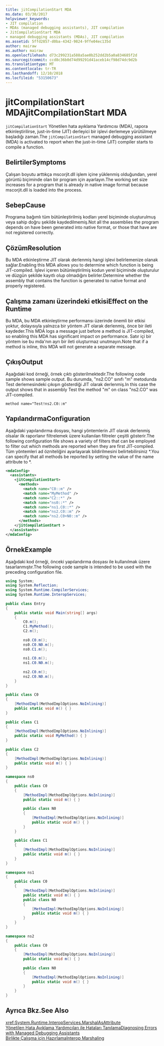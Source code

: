 ```yaml
---
title: jitCompilationStart MDA
ms.date: 03/30/2017
helpviewer_keywords:
- JIT compilation
- MDAs (managed debugging assistants), JIT compilation
- JitCompilationStart MDA
- managed debugging assistants (MDAs), JIT compilation
ms.assetid: 5ffd2857-d0ba-4342-9824-9ffe04ec135d
author: mairaw
ms.author: mairaw
ms.openlocfilehash: d73c299231a588a5ae0b252dd2b5a0a834685f2d
ms.sourcegitcommit: ccd8c36b0d74d99291d41aceb14cf98d74dc9d2b
ms.translationtype: MT
ms.contentlocale: tr-TR
ms.lasthandoff: 12/10/2018
ms.locfileid: "53150673"
---
```

# <a name="jitcompilationstart-mda"></a><span data-ttu-id="89093-102">jitCompilationStart MDA</span><span class="sxs-lookup"><span data-stu-id="89093-102">jitCompilationStart MDA</span></span>
<span data-ttu-id="89093-103">`jitCompilationStart` Yönetilen hata ayıklama Yardımcısı (MDA), rapora etkinleştirilirse, just-in-time (JIT) derleyici bir işlevi derlemeye yürütülmeye başladığı zaman.</span><span class="sxs-lookup"><span data-stu-id="89093-103">The `jitCompilationStart` managed debugging assistant (MDA) is activated to report when the just-in-time (JIT) compiler starts to compile a function.</span></span>  
  
## <a name="symptoms"></a><span data-ttu-id="89093-104">Belirtiler</span><span class="sxs-lookup"><span data-stu-id="89093-104">Symptoms</span></span>  
 <span data-ttu-id="89093-105">Çalışan boyutu arttıkça mscorjit.dll işlem içine yüklenmiş olduğundan, yerel görüntü biçiminde olan bir program için ayarlayın.</span><span class="sxs-lookup"><span data-stu-id="89093-105">The working set size increases for a program that is already in native image format because mscorjit.dll is loaded into the process.</span></span>  
  
## <a name="cause"></a><span data-ttu-id="89093-106">Sebep</span><span class="sxs-lookup"><span data-stu-id="89093-106">Cause</span></span>  
 <span data-ttu-id="89093-107">Programa bağımlı tüm bütünleştirilmiş kodları yerel biçiminde oluşturulmuş veya sahip doğru şekilde kaydedilmemiş.</span><span class="sxs-lookup"><span data-stu-id="89093-107">Not all the assemblies the program depends on have been generated into native format, or those that have are not registered correctly.</span></span>  
  
## <a name="resolution"></a><span data-ttu-id="89093-108">Çözüm</span><span class="sxs-lookup"><span data-stu-id="89093-108">Resolution</span></span>  
 <span data-ttu-id="89093-109">Bu MDA etkinleştirme JIT olarak derlenmiş hangi işlevi belirlemenize olanak sağlar.</span><span class="sxs-lookup"><span data-stu-id="89093-109">Enabling this MDA allows you to determine which function is being JIT-compiled.</span></span> <span data-ttu-id="89093-110">İşlevi içeren bütünleştirilmiş kodun yerel biçiminde oluşturulur ve düzgün şekilde kayıtlı olup olmadığını belirler.</span><span class="sxs-lookup"><span data-stu-id="89093-110">Determine whether the assembly that contains the function is generated to native format and properly registered.</span></span>  
  
## <a name="effect-on-the-runtime"></a><span data-ttu-id="89093-111">Çalışma zamanı üzerindeki etkisi</span><span class="sxs-lookup"><span data-stu-id="89093-111">Effect on the Runtime</span></span>  
 <span data-ttu-id="89093-112">Bu MDA, bu MDA etkinleştirme performansı üzerinde önemli bir etkisi yoktur, dolayısıyla yalnızca bir yöntem JIT olarak derlenmiş, önce bir ileti kaydeder.</span><span class="sxs-lookup"><span data-stu-id="89093-112">This MDA logs a message just before a method is JIT-compiled, so enabling this MDA has significant impact on performance.</span></span> <span data-ttu-id="89093-113">Satır içi bir yöntem ise bu mda'nın ayrı bir ileti oluşturmaz unutmayın.</span><span class="sxs-lookup"><span data-stu-id="89093-113">Note that if a method is inline, this MDA will not generate a separate message.</span></span>  
  
## <a name="output"></a><span data-ttu-id="89093-114">Çıkış</span><span class="sxs-lookup"><span data-stu-id="89093-114">Output</span></span>  
 <span data-ttu-id="89093-115">Aşağıdaki kod örneği, örnek çıktı gösterilmektedir.</span><span class="sxs-lookup"><span data-stu-id="89093-115">The following code sample shows sample output.</span></span> <span data-ttu-id="89093-116">Bu durumda, "ns2.CO" sınıfı "m" metodunda Test derlemesindeki çıkışın gösterdiği JIT olarak derlenmiş.</span><span class="sxs-lookup"><span data-stu-id="89093-116">In this case the output shows that in assembly Test the method "m" on class "ns2.CO" was JIT-compiled.</span></span>  
  
```  
method name="Test!ns2.C0::m"  
```  
  
## <a name="configuration"></a><span data-ttu-id="89093-117">Yapılandırma</span><span class="sxs-lookup"><span data-stu-id="89093-117">Configuration</span></span>  
 <span data-ttu-id="89093-118">Aşağıdaki yapılandırma dosyası, hangi yöntemlerin JIT olarak derlenmiş olsalar ilk raporlanır filtrelemek üzere kullanılan filtreler çeşitli gösterir.</span><span class="sxs-lookup"><span data-stu-id="89093-118">The following configuration file shows a variety of filters that can be employed to filter out which methods are reported when they are first JIT-compiled.</span></span> <span data-ttu-id="89093-119">Tüm yöntemleri ad özniteliğini ayarlayarak bildirilmesini belirtebilirsiniz \*.</span><span class="sxs-lookup"><span data-stu-id="89093-119">You can specify that all methods be reported by setting the value of the name attribute to \*.</span></span>  
  
```xml  
<mdaConfig>  
  <assistants>  
    <jitCompilationStart>  
      <methods>  
        <match name="C0::m" />  
        <match name="MyMethod" />  
        <match name="C2::*" />  
        <match name="ns0::*" />  
        <match name="ns1.C0::*" />  
        <match name="ns2.C0::m" />  
        <match name="ns2.C0+N0::m" />  
      </methods>  
    </jitCompilationStart >  
  </assistants>  
</mdaConfig>  
```  
  
## <a name="example"></a><span data-ttu-id="89093-120">Örnek</span><span class="sxs-lookup"><span data-stu-id="89093-120">Example</span></span>  
 <span data-ttu-id="89093-121">Aşağıdaki kod örneği, önceki yapılandırma dosyası ile kullanılmak üzere tasarlanmıştır.</span><span class="sxs-lookup"><span data-stu-id="89093-121">The following code sample is intended to be used with the preceding configuration file.</span></span>  
  
```csharp
using System;  
using System.Reflection;  
using System.Runtime.CompilerServices;  
using System.Runtime.InteropServices;  
  
public class Entry  
{  
    public static void Main(string[] args)  
    {  
        C0.m();  
        C1.MyMethod();  
        C2.m();  
  
        ns0.C0.m();  
        ns0.C0.N0.m();  
        ns0.C1.m();  
  
        ns1.C0.m();  
        ns1.C0.N0.m();  
  
        ns2.C0.m();  
        ns2.C0.N0.m();  
    }  
}  
  
public class C0  
{  
    [MethodImpl(MethodImplOptions.NoInlining)]  
    public static void m() { }  
}  
  
public class C1  
{  
    [MethodImpl(MethodImplOptions.NoInlining)]  
    public static void MyMethod() { }  
}  
  
public class C2  
{  
    [MethodImpl(MethodImplOptions.NoInlining)]  
    public static void m() { }  
}  
  
namespace ns0  
{  
    public class C0  
    {  
        [MethodImpl(MethodImplOptions.NoInlining)]  
        public static void m() { }  
  
        public class N0  
        {  
            [MethodImpl(MethodImplOptions.NoInlining)]  
            public static void m() { }  
        }  
    }  
  
    public class C1  
    {  
        [MethodImpl(MethodImplOptions.NoInlining)]  
        public static void m() { }  
    }  
}  
  
namespace ns1  
{  
    public class C0  
    {  
        [MethodImpl(MethodImplOptions.NoInlining)]  
        public static void m() { }  
        public class N0  
        {  
            [MethodImpl(MethodImplOptions.NoInlining)]  
            public static void m() { }  
        }  
    }  
}  
  
namespace ns2  
{  
    public class C0  
    {  
        [MethodImpl(MethodImplOptions.NoInlining)]  
        public static void m() { }  
  
        public class N0  
        {  
            [MethodImpl(MethodImplOptions.NoInlining)]  
            public static void m() { }  
        }  
    }  
}  
```  
  
## <a name="see-also"></a><span data-ttu-id="89093-122">Ayrıca Bkz.</span><span class="sxs-lookup"><span data-stu-id="89093-122">See Also</span></span>  
 <xref:System.Runtime.InteropServices.MarshalAsAttribute>  
 [<span data-ttu-id="89093-123">Yönetilen Hata Ayıklama Yardımcıları ile Hataları Tanılama</span><span class="sxs-lookup"><span data-stu-id="89093-123">Diagnosing Errors with Managed Debugging Assistants</span></span>](../../../docs/framework/debug-trace-profile/diagnosing-errors-with-managed-debugging-assistants.md)  
 [<span data-ttu-id="89093-124">Birlikte Çalışma için Hazırlama</span><span class="sxs-lookup"><span data-stu-id="89093-124">Interop Marshaling</span></span>](../../../docs/framework/interop/interop-marshaling.md)
